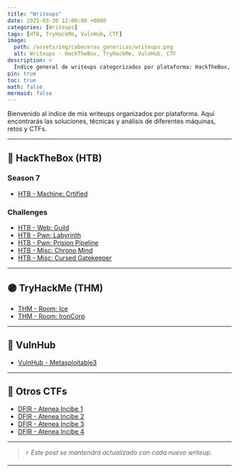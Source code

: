 ```yaml
---
title: "Writeups"
date: 2025-03-30 12:00:00 +0000
categories: [Writeups]
tags: [HTB, TryHackMe, VulnHub, CTF]
image:
  path: /assets/img/cabeceras_genericas/writeups.png
  alt: Writeups - HackTheBox, TryHackMe, VulnHub, CTF
description: >
  Índice general de writeups categorizados por plataforma: HackTheBox, TryHackMe, VulnHub, y más.
pin: true
toc: true
math: false
mermaid: false
---
```


Bienvenido al índice de mis writeups organizados por plataforma. Aquí encontrarás las soluciones, técnicas y análisis de diferentes máquinas, retos y CTFs.

---

## 📌 HackTheBox (HTB)

### Season 7

- [HTB - Machine: Crtified](/posts/htb-forest-writeup)

### Challenges

- [HTB - Web: Guild](/writeups/HTB/CTF/guild)
- [HTB - Pwn: Labyrinth](/writeups/HTB/CTF/labyrinth)
- [HTB - Pwn: Prision Pipeline](/writeups/HTB/CTF/prisionpipeline)
- [HTB - Misc: Chrono Mind](/writeups/HTB/CTF/chronomind)
- [HTB - Misc: Cursed Gatekeeper](/writeups/HTB/CTF/cursedgatekeeper)

---

## 🟣 TryHackMe (THM)

- [THM - Room: Ice](/writeups/THM/ice)
- [THM - Room: IronCorp](/writeups/THM/ironcorp)


---

## 💾 VulnHub

- [VulnHub - Metasploitable3](/posts/2025-02-01-Metasploitable3)

---

## 🎯 Otros CTFs

- [DFIR - Atenea Incibe 1](/posts/2025-01-15-atenea_dfir_1)
- [DFIR - Atenea Incibe 2](/posts/2025-01-15-atenea_dfir_2)
- [DFIR - Atenea Incibe 3](/posts/2025-01-17-atenea_dfir_3)
- [DFIR - Atenea Incibe 4](/posts/2025-02-10-atenea-linux)


---

> ⚡ *Este post se mantendrá actualizado con cada nuevo writeup.*

---

